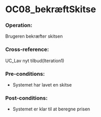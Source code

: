 # OC08_bekræftSkitse 

### Operation:
Brugeren bekræfter skitsen 

### Cross-reference:
UC_Lav nyt tilbud(Iteration1)

### Pre-conditions:
- Systemet har lavet en skitse

### Post-conditions:
- Systemet er klar til at beregne prisen



